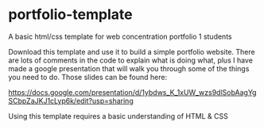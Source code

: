 # portfolio-template
A basic html/css template for web concentration portfolio 1 students

Download this template and use it to build a simple portfolio website. There are lots of comments in the code to explain what is doing what, plus I have made a google presentation that will walk you through some of the things you need to do. Those slides can be found here:

https://docs.google.com/presentation/d/1ybdws_K_1xUW_wzs9dlSobAagYgSCbpZaJKJ1cLyp6k/edit?usp=sharing

Using this template requires a basic understanding of HTML & CSS
